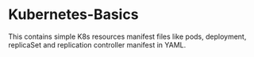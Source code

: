 # Kubernetes-Basics
This contains simple K8s resources manifest files like pods, deployment, replicaSet and replication controller manifest in YAML.

